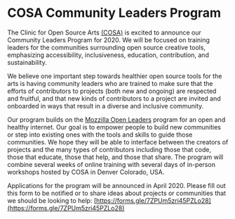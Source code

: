 # COSA Community Leaders Program

The Clinic for Open Source Arts [(COSA)](https://www.du.edu/ahss/opensourcearts/) is excited to announce our Community Leaders Program for 2020. We will be focused on training leaders for the communities surrounding open source creative tools, emphasizing accessibility, inclusiveness, education, contribution, and sustainability. 

We believe one important step towards healthier open source tools for the arts is having community leaders who are trained to make sure that the efforts of contributors to projects (both new and ongoing) are respected and fruitful, and that new kinds of contributors to a project are invited and onboarded in ways that result in a diverse and inclusive community.

Our program builds on the [Mozzilla Open Leaders](https://foundation.mozilla.org/en/opportunity/mozilla-open-leaders/) program for an open and healthy internet. Our goal is to empower people to build new communities or step into existing ones with the tools and skills to guide those communities. We hope they will be able to interface between the creators of projects and the many types of contributors including those that code, those that educate, those that help, and those that share. The program will combine several weeks of online training with several days of in-person workshops hosted by COSA in Denver Colorado, USA. 

Applications for the program will be announced in April 2020. Please fill out this form to be notified or to share ideas about projects or communities that we should be looking to help: [https://forms.gle/7ZPUm5zri45PZLo28](https://forms.gle/7ZPUm5zri45PZLo28)


